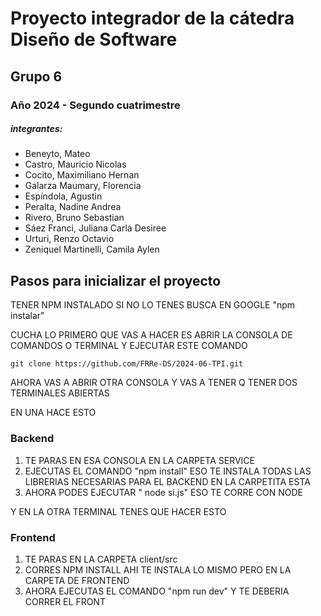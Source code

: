 # Proyecto integrador de la cátedra Diseño de Software
## Grupo 6
### Año 2024 - Segundo cuatrimestre

##### integrantes:
- Beneyto, Mateo 
- Castro, Mauricio Nicolas
- Cocito, Maximiliano Hernan
- Galarza Maumary, Florencia 
- Espíndola, Agustin
- Peralta, Nadine Andrea
- Rivero, Bruno Sebastian
- Sáez Franci, Juliana Carla Desiree
- Urturi, Renzo Octavio
- Zeniquel Martinelli, Camila Aylen

## Pasos para inicializar el proyecto
TENER NPM  INSTALADO SI NO LO TENES BUSCA EN GOOGLE "npm instalar"

CUCHA LO PRIMERO QUE VAS A HACER ES ABRIR LA CONSOLA DE COMANDOS O TERMINAL Y EJECUTAR ESTE COMANDO 

    git clone https://github.com/FRRe-DS/2024-06-TPI.git

AHORA VAS A ABRIR OTRA CONSOLA Y VAS A TENER Q TENER DOS TERMINALES ABIERTAS

EN UNA HACE ESTO
### Backend
1. TE PARAS EN ESA CONSOLA EN LA CARPETA SERVICE
2. EJECUTAS EL COMANDO "npm install" ESO TE INSTALA TODAS LAS LIBRERIAS NECESARIAS PARA EL BACKEND EN LA CARPETITA ESTA
3. AHORA PODES EJECUTAR " node si.js" ESO TE CORRE CON NODE 

Y EN LA OTRA TERMINAL TENES QUE HACER ESTO
### Frontend
1. TE PARAS EN LA CARPETA client/src 
2. CORRES NPM INSTALL AHI TE INSTALA LO MISMO PERO EN LA CARPETA DE FRONTEND
3. AHORA EJECUTAS EL COMANDO "npm run dev" Y TE DEBERIA CORRER EL FRONT  



